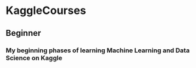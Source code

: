 # KaggleCourses
## Beginner
### My beginning phases of learning Machine Learning and Data Science on Kaggle
